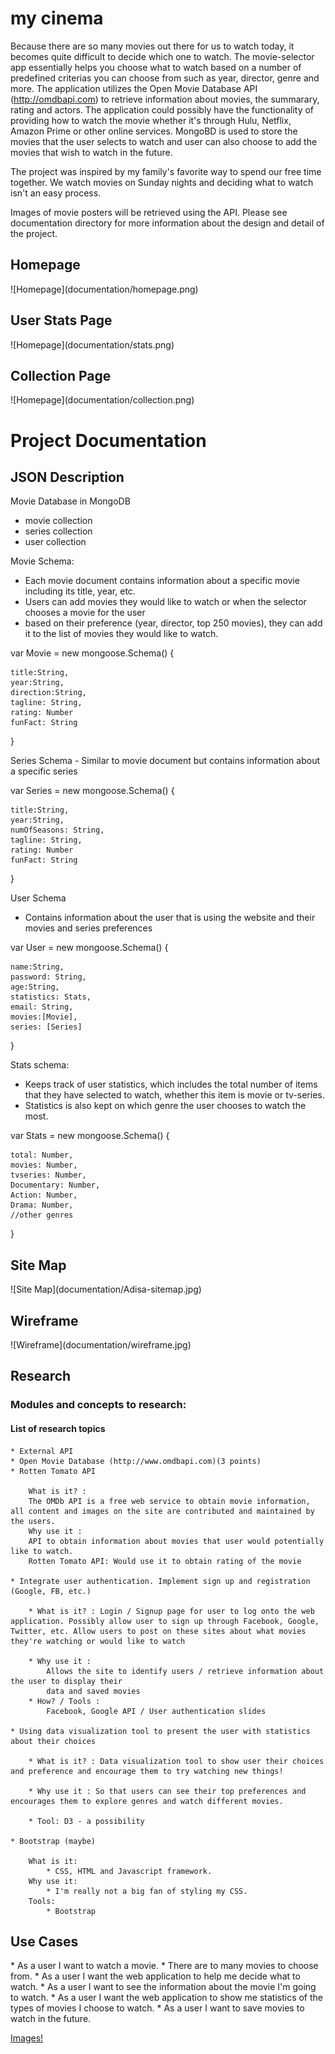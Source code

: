 <h1> my cinema</h1>

Because there are so many movies out there for us to watch today, it becomes quite difficult to decide which one to watch. The movie-selector app essentially helps you choose what to watch based on a number of predefined criterias you can choose from such as year, director, genre and more. The application utilizes the Open Movie Database API (http://omdbapi.com) to retrieve information about movies, the summarary, rating and actors. The application could possibly have the functionality of providing how to watch the movie whether it's through Hulu, Netflix, Amazon Prime or other online services. MongoBD is used to store the movies that the user selects to watch and user can also choose to add the movies that wish to watch in the future. 

The project was inspired by my family's favorite way to spend our free time together. We watch movies on Sunday nights and deciding what to watch isn't an easy process. 

Images of movie posters will be retrieved using the API.
Please see documentation directory for more information about the design and detail of the project.

<h2> Homepage </h2>
![Homepage](documentation/homepage.png)

<h2> User Stats Page </h2>
![Homepage](documentation/stats.png)

<h2> Collection Page </h2>
![Homepage](documentation/collection.png)

<h1> Project Documentation </h1> 

<h2> JSON Description </h2>

Movie Database in MongoDB
  * movie collection
  * series collection
  * user collection

Movie Schema:
* Each movie document contains information about a specific movie including its title, year, etc.
* Users can add movies they would like to watch or when the selector chooses a movie for the user
* based on their preference (year, director, top 250 movies), they can add it to the list of movies they would like to watch.

var Movie = new mongoose.Schema() {

    title:String,
    year:String,
    direction:String,
    tagline: String,
    rating: Number
    funFact: String
}

Series Schema - Similar to movie document but contains information about a specific series

var Series = new mongoose.Schema() {

    title:String,
    year:String,
    numOfSeasons: String,
    tagline: String,
    rating: Number
    funFact: String
}

User Schema
* Contains information about the user that is using the website and their movies and series preferences

var User = new mongoose.Schema() {

    name:String,
    password: String,
    age:String,
    statistics: Stats,
    email: String,
    movies:[Movie],
    series: [Series]
}

Stats schema:
* Keeps track of user statistics, which includes the total number of items that they have selected to watch, whether this item is movie or tv-series. 
* Statistics is also kept on which genre the user chooses to watch the most.

var Stats = new mongoose.Schema() {

    total: Number,
    movies: Number,
    tvseries: Number,
    Documentary: Number,
    Action: Number,
    Drama: Number,
    //other genres
}

<h2> Site Map </h2>
![Site Map](documentation/Adisa-sitemap.jpg)

<h2> Wireframe </h2>
![Wireframe](documentation/wireframe.jpg)

<h2> Research</h2>

<h3> Modules and concepts to research: </h3>

<h4> List of research topics </h4> 

	* External API 
	* Open Movie Database (http://www.omdbapi.com)(3 points)
	* Rotten Tomato API

		What is it? : 
		The OMDb API is a free web service to obtain movie information, all content and images on the site are contributed and maintained by the users.
		Why use it : 
		API to obtain information about movies that user would potentially like to watch. 
		Rotten Tomato API: Would use it to obtain rating of the movie 

	* Integrate user authentication. Implement sign up and registration (Google, FB, etc.)

		* What is it? : Login / Signup page for user to log onto the web application. Possibly allow user to sign up through Facebook, Google, Twitter, etc. Allow users to post on these sites about what movies they're watching or would like to watch

		* Why use it : 
			Allows the site to identify users / retrieve information about the user to display their 
			data and saved movies 
		* How? / Tools :
			Facebook, Google API / User authentication slides 
	
	* Using data visualization tool to present the user with statistics about their choices

		* What is it? : Data visualization tool to show user their choices and preference and encourage them to try watching new things! 

		* Why use it : So that users can see their top preferences and encourages them to explore genres and watch different movies. 
		
		* Tool: D3 - a possibility 
	
	* Bootstrap (maybe)

		What is it: 
			* CSS, HTML and Javascript framework. 
		Why use it: 
			* I'm really not a big fan of styling my CSS. 
		Tools: 
			* Bootstrap 


<h2> Use Cases </h2> 
* As a user I want to watch a movie. 
* There are to many movies to choose from. 
* As a user I want the web application to help me decide what to watch.
* As a user I want to see the information about the movie I'm going to watch. 
* As a user I want the web application to show me statistics of the types of movies I choose to watch. 
* As a user I want to save movies to watch in the future.

[Images!](documentation/Images)




